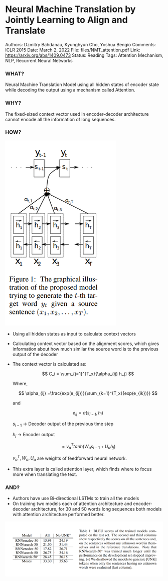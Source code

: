 # Neural Machine Translation by Jointly Learning to Align and Translate

Authors: Dzmitry Bahdanau, Kyunghyun Cho, Yoshua Bengio
Comments: ICLR 2015
Date: March 2, 2022
File: files/NMT_attention.pdf
Link: https://arxiv.org/abs/1409.0473
Status: Reading
Tags: Attention Mechanism, NLP, Recurrent Neural Networks

### WHAT?

Neural Machine Translation Model using all hidden states of encoder state while decoding the output using a mechanism called Attention.

### WHY?

The fixed-sized context vector used in encoder-decoder architecture cannot encode all the information of long sequences.

### HOW?

![Untitled](files/Untitled.png)

- Using  all hidden states as input to calculate context vectors
- Calculating context vector based on the alignment scores, which gives information about how much similar the source word is to the previous output of the decoder
- The context vector is calculated as:

    $$
    C_i = \sum_{j=1}^{T_x}{\alpha_{ij} h_j}
    $$

    Where,

    $$
    \alpha_{ij} =\frac{exp(e_{ij})}{\sum_{k=1}^{T_x}{exp(e_{ik})}}
    $$

    and

    $$
    e_{ij} =  a(s_{i-1}, h_i)
    $$

    $s_{i-1}$ → Decoder output of the previous time step

    $h_j$ → Encoder output

    $$
    = v_a^T tanh(W_a s_{i-1} + U_a h_j)
    $$

    $v_a^T, W_a , U_a$ are weights of feedforward neural network.

- This extra layer is called attention layer, which finds where to focus more when translating the text.

### AND?

- Authors have use Bi-directional LSTMs to train all the models
- On training two models each of  attention architecture and encoder-decoder architecture, for 30 and 50 words long sequences both models with attention architecture performed better.

![Untitled](files/Untitled%201.png)